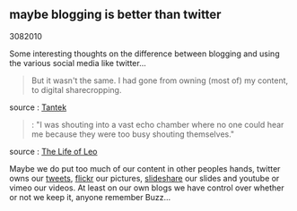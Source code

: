 <article><h2>maybe blogging is better than twitter</h2><time><span class="day">30</span><span class="month">8</span><span class="year">2010</span></time><p>Some interesting thoughts on the difference between blogging and using the various social media like twitter...</p><blockquote><p>But it wasn't the same. I had gone from owning (most of) my content, to digital sharecropping.</p></blockquote><p>source : <a href="http://tantek.com/2010/231/b1/bringing-back-the-blog">Tantek</a></p><blockquote><p>: "I was shouting into a vast echo chamber where no one could hear me because they were too busy shouting themselves."</p></blockquote><p>source : <a href="http://leoville.com/buzz-kill">The Life of Leo</a></p><p>Maybe we do put too much of our content in other peoples hands, twitter owns our <a href="http://twitter.com/wnas">tweets</a>, <a href="http://www.flickr.com/photos/wilfrednas/">flickr</a> our pictures, <a href="http://www.slideshare.net/wnas">slideshare</a> our slides and youtube or vimeo our videos. At least on our own blogs we have control over whether or not we keep it, anyone remember Buzz...</p></article>